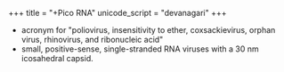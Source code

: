 +++
title = "+Pico RNA"
unicode_script = "devanagari"
+++
-  acronym for "poliovirus, insensitivity to ether, coxsackievirus, orphan virus, rhinovirus, and ribonucleic acid"
- small, positive-sense, single-stranded RNA viruses with a 30 nm icosahedral capsid.
